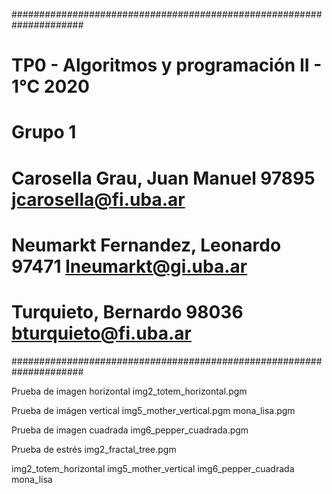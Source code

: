 #####################################################################
# TP0 - Algoritmos y programación II - 1°C 2020 	            #
# Grupo 1                                                           #
# Carosella Grau, Juan Manuel       97895     jcarosella@fi.uba.ar  #
# Neumarkt Fernandez, Leonardo      97471     lneumarkt@gi.uba.ar   #
# Turquieto, Bernardo               98036     bturquieto@fi.uba.ar  #
#####################################################################

Prueba de imagen horizontal
img2_totem_horizontal.pgm

Prueba de imágen vertical
img5_mother_vertical.pgm
mona_lisa.pgm

Prueba de imagen cuadrada
img6_pepper_cuadrada.pgm

Prueba de estrés
img2_fractal_tree.pgm

img2_totem_horizontal
img5_mother_vertical
img6_pepper_cuadrada
mona_lisa
